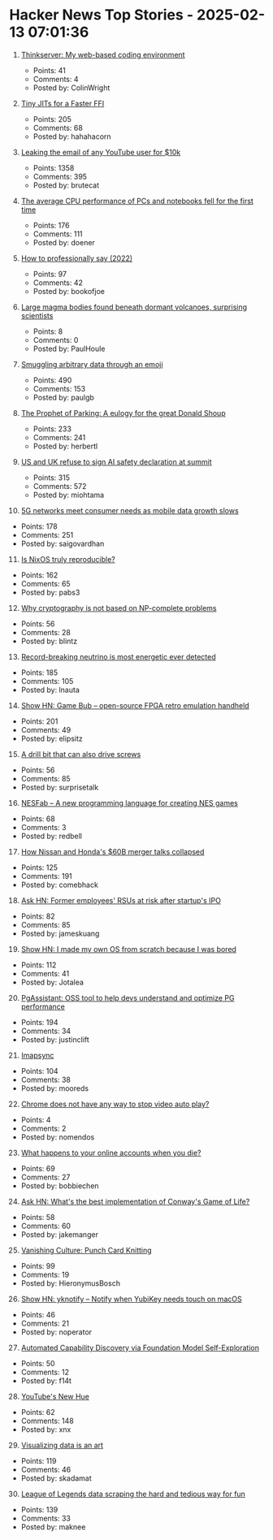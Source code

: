 # Hacker News Top Stories - 2025-02-13 07:01:36

1. [Thinkserver: My web-based coding environment](https://checkmyworking.com/posts/2025/02/thinkserver-my-web-based-coding-environment/)
   - Points: 41
   - Comments: 4
   - Posted by: ColinWright

2. [Tiny JITs for a Faster FFI](https://railsatscale.com/2025-02-12-tiny-jits-for-a-faster-ffi/)
   - Points: 205
   - Comments: 68
   - Posted by: hahahacorn

3. [Leaking the email of any YouTube user for $10k](https://brutecat.com/articles/leaking-youtube-emails)
   - Points: 1358
   - Comments: 395
   - Posted by: brutecat

4. [The average CPU performance of PCs and notebooks fell for the first time](https://www.cpubenchmark.net/year-on-year.html)
   - Points: 176
   - Comments: 111
   - Posted by: doener

5. [How to professionally say (2022)](https://github.com/AkashRajpurohit/howtoprofessionallysay)
   - Points: 97
   - Comments: 42
   - Posted by: bookofjoe

6. [Large magma bodies found beneath dormant volcanoes, surprising scientists](https://phys.org/news/2025-01-large-magma-bodies-beneath-dormant.html)
   - Points: 8
   - Comments: 0
   - Posted by: PaulHoule

7. [Smuggling arbitrary data through an emoji](https://paulbutler.org/2025/smuggling-arbitrary-data-through-an-emoji/)
   - Points: 490
   - Comments: 153
   - Posted by: paulgb

8. [The Prophet of Parking: A eulogy for the great Donald Shoup](https://www.worksinprogress.news/p/the-prophet-of-parking)
   - Points: 233
   - Comments: 241
   - Posted by: herbertl

9. [US and UK refuse to sign AI safety declaration at summit](https://arstechnica.com/ai/2025/02/us-and-uk-refuse-to-sign-ai-safety-declaration-at-summit/)
   - Points: 315
   - Comments: 572
   - Posted by: miohtama

10. [5G networks meet consumer needs as mobile data growth slows](https://spectrum.ieee.org/5g-bandwidth)
   - Points: 178
   - Comments: 251
   - Posted by: saigovardhan

11. [Is NixOS truly reproducible?](https://luj.fr/blog/is-nixos-truly-reproducible.html)
   - Points: 162
   - Comments: 65
   - Posted by: pabs3

12. [Why cryptography is not based on NP-complete problems](https://blintzbase.com/posts/cryptography-is-not-based-on-np-hard-problems/)
   - Points: 56
   - Comments: 28
   - Posted by: blintz

13. [Record-breaking neutrino is most energetic ever detected](https://www.nature.com/articles/d41586-025-00444-1)
   - Points: 185
   - Comments: 105
   - Posted by: lnauta

14. [Show HN: Game Bub – open-source FPGA retro emulation handheld](https://eli.lipsitz.net/posts/introducing-gamebub/)
   - Points: 201
   - Comments: 49
   - Posted by: elipsitz

15. [A drill bit that can also drive screws](https://www.core77.com/posts/135333/Industrial-Designer-Invents-Drill-Bit-that-Can-Also-Drive-Screws)
   - Points: 56
   - Comments: 85
   - Posted by: surprisetalk

16. [NESFab – A new programming language for creating NES games](https://pubby.games/nesfab.html)
   - Points: 68
   - Comments: 3
   - Posted by: redbell

17. [How Nissan and Honda's $60B merger talks collapsed](https://www.reuters.com/markets/deals/inside-collapse-nissan-hondas-60-billion-mega-deal-2025-02-12/)
   - Points: 125
   - Comments: 191
   - Posted by: comebhack

18. [Ask HN: Former employees' RSUs at risk after startup's IPO](undefined)
   - Points: 82
   - Comments: 85
   - Posted by: jameskuang

19. [Show HN: I made my own OS from scratch because I was bored](https://jotalea.com.ar/misc/jotaleaos/)
   - Points: 112
   - Comments: 41
   - Posted by: Jotalea

20. [PgAssistant: OSS tool to help devs understand and optimize PG performance](https://github.com/nexsol-technologies/pgassistant)
   - Points: 194
   - Comments: 34
   - Posted by: justinclift

21. [Imapsync](https://imapsync.lamiral.info/)
   - Points: 104
   - Comments: 38
   - Posted by: mooreds

22. [Chrome does not have any way to stop video auto play?](undefined)
   - Points: 4
   - Comments: 2
   - Posted by: nomendos

23. [What happens to your online accounts when you die?](https://digitalseams.com/blog/what-happens-to-your-online-accounts-when-you-die)
   - Points: 69
   - Comments: 27
   - Posted by: bobbiechen

24. [Ask HN: What's the best implementation of Conway's Game of Life?](undefined)
   - Points: 58
   - Comments: 60
   - Posted by: jakemanger

25. [Vanishing Culture: Punch Card Knitting](https://blog.archive.org/2025/02/12/vanishing-culture-punch-card-knitting/)
   - Points: 99
   - Comments: 19
   - Posted by: HieronymusBosch

26. [Show HN: yknotify – Notify when YubiKey needs touch on macOS](https://github.com/noperator/yknotify)
   - Points: 46
   - Comments: 21
   - Posted by: noperator

27. [Automated Capability Discovery via Foundation Model Self-Exploration](https://arxiv.org/abs/2502.07577)
   - Points: 50
   - Comments: 12
   - Posted by: f14t

28. [YouTube's New Hue](https://design.google/library/youtube-new-red-color)
   - Points: 62
   - Comments: 148
   - Posted by: xnx

29. [Visualizing data is an art](https://perthirtysix.com/visualizing-data-is-an-art)
   - Points: 119
   - Comments: 46
   - Posted by: skadamat

30. [League of Legends data scraping the hard and tedious way for fun](https://maknee.github.io/blog/2025/League-Data-Scraping/)
   - Points: 139
   - Comments: 33
   - Posted by: maknee

